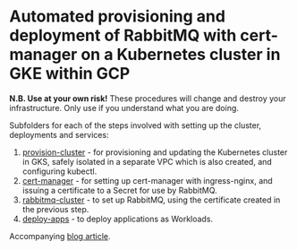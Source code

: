 # Automated provisioning and deployment of RabbitMQ with cert-manager on a Kubernetes cluster in GKE within GCP

**N.B. Use at your own risk!** These procedures will change and destroy your infrastructure. Only use if you understand what you are doing.

Subfolders for each of the steps involved with setting up the cluster, deployments and services:

1. [provision-cluster](provision-cluster) - for provisioning and updating the Kubernetes cluster in GKS, safely isolated in a separate VPC which is also created, and configuring kubectl.
1. [cert-manager](cert-manager) - for setting up cert-manager with ingress-nginx, and issuing a certificate to a Secret for use by RabbitMQ.
1. [rabbitmq-cluster](rabbitmq-cluster) - to set up RabbitMQ, using the certificate created in the previous step.
1. [deploy-apps](deploy-apps) - to deploy applications as Workloads. 

Accompanying [blog article](https://blog.cetre.co.uk/how-to-automate-provisioning-and-deployment-of-rabbitmq-with-cert-manager-on-a-kubernetes-cluster-in-gke-within-gcp/).
